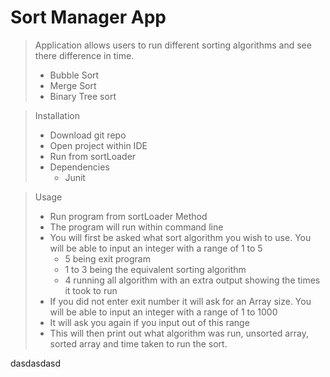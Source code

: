 # Sort Manager App
>Application allows users to run different sorting algorithms and see there difference in time.
> - Bubble Sort
> - Merge Sort
> - Binary Tree sort

> Installation
> - Download git repo
> - Open project within IDE
> - Run from sortLoader 
> - Dependencies
>   - Junit


> Usage
> - Run program from sortLoader Method
> - The program will run within command line 
> - You will first be asked what sort algorithm you wish to use. You will be able to input an integer with a range of 1 to 5 
>   - 5 being exit program
>   - 1 to 3 being the equivalent sorting algorithm
>   - 4 running all algorithm with an extra output showing the times it took to run
> - If you did not enter exit number it will ask for an Array size. You will be able to input an integer with a range of 1 to 1000 
> - It will ask you again if you input out of this range
> - This will then print out what algorithm was run, unsorted array, sorted array and time taken to run the sort.


dasdasdasd


 
